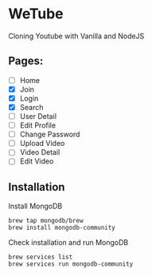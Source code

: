 # WeTube

Cloning Youtube with Vanilla and NodeJS

## Pages:

- [ ] Home
- [x] Join
- [x] Login
- [x] Search
- [ ] User Detail
- [ ] Edit Profile
- [ ] Change Password
- [ ] Upload Video
- [ ] Video Detail
- [ ] Edit Video

## Installation

Install MongoDB

```
brew tap mongodb/brew
brew install mongodb-community
```

Check installation and run MongoDB

```
brew services list
brew services run mongodb-community
```
